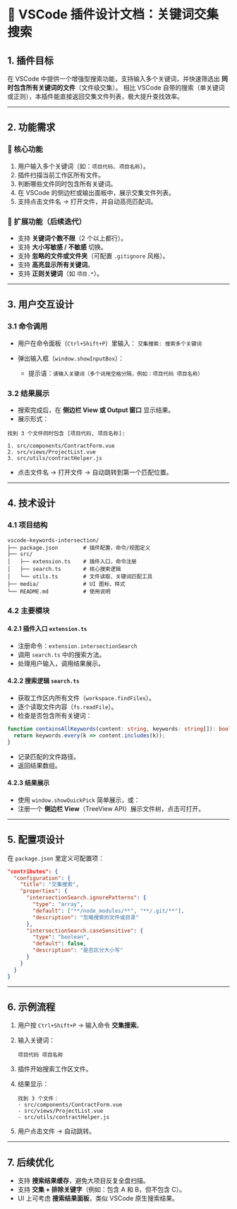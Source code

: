 # 📄 VSCode 插件设计文档：关键词交集搜索

## 1. 插件目标

在 VSCode 中提供一个增强型搜索功能，支持输入多个关键词，并快速筛选出 **同时包含所有关键词的文件**（文件级交集）。
相比 VSCode 自带的搜索（单关键词或正则），本插件能直接返回交集文件列表，极大提升查找效率。

---

## 2. 功能需求

### 🎯 核心功能

1. 用户输入多个关键词（如：`项目代码`、`项目名称`）。
2. 插件扫描当前工作区所有文件。
3. 判断哪些文件同时包含所有关键词。
4. 在 VSCode 的侧边栏或输出面板中，展示交集文件列表。
5. 支持点击文件名 → 打开文件，并自动高亮匹配词。

### 🔧 扩展功能（后续迭代）

* 支持 **关键词个数不限**（2 个以上都行）。
* 支持 **大小写敏感 / 不敏感** 切换。
* 支持 **忽略的文件或文件夹**（可配置 `.gitignore` 风格）。
* 支持 **高亮显示所有关键词**。
* 支持 **正则关键词**（如 `项目.*`）。

---

## 3. 用户交互设计

### 3.1 命令调用

* 用户在命令面板（`Ctrl+Shift+P`）里输入：
  `交集搜索: 搜索多个关键词`
* 弹出输入框（`window.showInputBox`）：

  * 提示语：`请输入关键词（多个词用空格分隔，例如：项目代码 项目名称）`

### 3.2 结果展示

* 搜索完成后，在 **侧边栏 View 或 Output 窗口** 显示结果。
* 展示形式：

```
找到 3 个文件同时包含 [项目代码, 项目名称]:

1. src/components/ContractForm.vue
2. src/views/ProjectList.vue
3. src/utils/contractHelper.js
```

* 点击文件名 → 打开文件 → 自动跳转到第一个匹配位置。

---

## 4. 技术设计

### 4.1 项目结构

```
vscode-keywords-intersection/
├── package.json        # 插件配置，命令/视图定义
├── src/
│   ├── extension.ts    # 插件入口，命令注册
│   ├── search.ts       # 核心搜索逻辑
│   └── utils.ts        # 文件读取、关键词匹配工具
├── media/              # UI 图标、样式
└── README.md           # 使用说明
```

### 4.2 主要模块

#### 4.2.1 插件入口 `extension.ts`

* 注册命令：`extension.intersectionSearch`
* 调用 `search.ts` 中的搜索方法。
* 处理用户输入，调用结果展示。

#### 4.2.2 搜索逻辑 `search.ts`

* 获取工作区内所有文件（`workspace.findFiles`）。
* 逐个读取文件内容（`fs.readFile`）。
* 检查是否包含所有关键词：

```ts
function containsAllKeywords(content: string, keywords: string[]): boolean {
  return keywords.every(k => content.includes(k));
}
```

* 记录匹配的文件路径。
* 返回结果数组。

#### 4.2.3 结果展示

* 使用 `window.showQuickPick` 简单展示，或：
* 注册一个 **侧边栏 View**（TreeView API）展示文件树，点击可打开。

---

## 5. 配置项设计

在 `package.json` 里定义可配置项：

```json
"contributes": {
  "configuration": {
    "title": "交集搜索",
    "properties": {
      "intersectionSearch.ignorePatterns": {
        "type": "array",
        "default": ["**/node_modules/**", "**/.git/**"],
        "description": "忽略搜索的文件或目录"
      },
      "intersectionSearch.caseSensitive": {
        "type": "boolean",
        "default": false,
        "description": "是否区分大小写"
      }
    }
  }
}
```

---

## 6. 示例流程

1. 用户按 `Ctrl+Shift+P` → 输入命令 **交集搜索**。
2. 输入关键词：

   ```
   项目代码 项目名称
   ```
3. 插件开始搜索工作区文件。
4. 结果显示：

   ```
   找到 3 个文件：
   - src/components/ContractForm.vue
   - src/views/ProjectList.vue
   - src/utils/contractHelper.js
   ```
5. 用户点击文件 → 自动跳转。

---

## 7. 后续优化

* 支持 **搜索结果缓存**，避免大项目反复全盘扫描。
* 支持 **交集 + 排除关键字**（例如：包含 A 和 B，但不包含 C）。
* UI 上可考虑 **搜索结果面板**，类似 VSCode 原生搜索结果。
